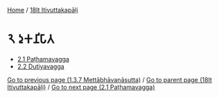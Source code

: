 
[Home](/) / [18It Itivuttakapāḷi](../18It.md)

# 𑁨 𑀤𑀼𑀓𑀦𑀺𑀧𑀸𑀢

* [2.1 Paṭhamavagga](2/2.1.md)
* [2.2 Dutiyavagga](2/2.2.md)

[Go to previous page (1.3.7 Mettābhāvanāsutta)](1/1.3/1.3.7.md) / [Go to parent page (18It Itivuttakapāḷi)](0.md) / [Go to next page (2.1 Paṭhamavagga)](2/2.1.md)


